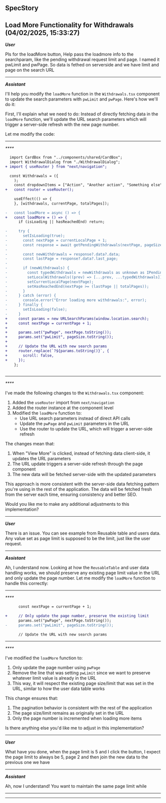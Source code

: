 ## SpecStory

## Load More Functionality for Withdrawals (04/02/2025, 15:33:27)

_**User**_

Pls for the loadMore button, Help pass the loadmore info to the searchparam, like the pending withdrawal request limit and  page. I named it pwLimit and pwPage. So data is fethed on serverside and we have limit and page on the search URL

---

_**Assistant**_

I'll help you modify the `loadMore` function in the `Withdrawals.tsx` component to update the search parameters with `pwLimit` and `pwPage`. Here's how we'll do it:

First, I'll explain what we need to do: Instead of directly fetching data in the `loadMore` function, we'll update the URL search parameters which will trigger a server-side refresh with the new page number.

Let me modify the code:

---

_****_

```diff
  import CardBox from "../components/shared/CardBox";
  import WithdrawalDialog from "./WithdrawalDialog";
+ import { useRouter } from "next/navigation";
  
  const Withdrawals = ({
    );
    const dropdownItems = ["Action", "Another action", "Something else"];
+   const router = useRouter();
  
    useEffect(() => {
    }, [withdrawals, currentPage, totalPages]);
  
-   const loadMore = async () => {
+   const loadMore = () => {
      if (isLoading || hasReachedEnd) return;
  
-     try {
-       setIsLoading(true);
-       const nextPage = currentLocalPage + 1;
-       const response = await getPendingWithdrawals(nextPage, pageSize);
- 
-       const newWithdrawals = response?.data?.data;
-       const lastPage = response?.data?.last_page;
- 
-       if (newWithdrawals) {
-         const typedWithdrawals = newWithdrawals as unknown as IPendingWithdrawals[];
-         setLocalWithdrawals((prev) => [...prev, ...typedWithdrawals]);
-         setCurrentLocalPage(nextPage);
-         setHasReachedEnd(nextPage >= (lastPage || totalPages));
-       }
-     } catch (error) {
-       console.error("Error loading more withdrawals:", error);
-     } finally {
-       setIsLoading(false);
-     }
+     const params = new URLSearchParams(window.location.search);
+     const nextPage = currentPage + 1;
+ 
+     params.set("pwPage", nextPage.toString());
+     params.set("pwLimit", pageSize.toString());
+ 
+     // Update the URL with new search params
+     router.replace(`?${params.toString()}`, {
+       scroll: false,
+     });
    };
  
```

---

_****_



I've made the following changes to the `Withdrawals.tsx` component:

1. Added the `useRouter` import from `next/navigation`
2. Added the router instance at the component level
3. Modified the `loadMore` function to:
   - Use URL search parameters instead of direct API calls
   - Update the `pwPage` and `pwLimit` parameters in the URL
   - Use the router to update the URL, which will trigger a server-side refresh

The changes mean that:
1. When "View More" is clicked, instead of fetching data client-side, it updates the URL parameters
2. The URL update triggers a server-side refresh through the page component
3. The new data will be fetched server-side with the updated parameters

This approach is more consistent with the server-side data fetching pattern you're using in the rest of the application. The data will be fetched fresh from the server each time, ensuring consistency and better SEO.

Would you like me to make any additional adjustments to this implementation?

---

_**User**_

There is an issue. You can see example from Reusable table and users data. Any value set as page limit is supposed to be the limit, just like the user request. 

---

_**Assistant**_

Ah, I understand now. Looking at how the `ReusableTable` and user data handling works, we should preserve any existing page limit value in the URL and only update the page number. Let me modify the `loadMore` function to handle this correctly:

---

_****_

```diff
      const nextPage = currentPage + 1;
  
+     // Only update the page number, preserve the existing limit
      params.set("pwPage", nextPage.toString());
-     params.set("pwLimit", pageSize.toString());
  
      // Update the URL with new search params
```

---

_****_



I've modified the `loadMore` function to:
1. Only update the page number using `pwPage`
2. Remove the line that was setting `pwLimit` since we want to preserve whatever limit value is already in the URL
3. This way, it will respect the existing page size/limit that was set in the URL, similar to how the user data table works

This change ensures that:
1. The pagination behavior is consistent with the rest of the application
2. The page size/limit remains as originally set in the URL
3. Only the page number is incremented when loading more items

Is there anything else you'd like me to adjust in this implementation?

---

_**User**_

What have you done, when the page limit is 5 and I click the button, I expect the page limit to always be 5, page 2 and then join the new data to the previous one we have

---

_**Assistant**_

Ah, now I understand! You want to maintain the same page limit while

---



---

